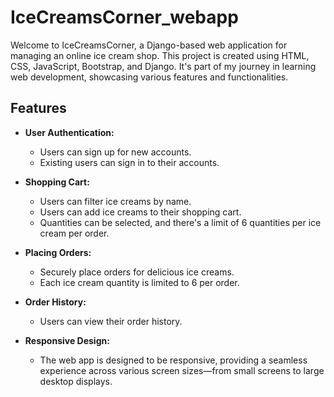 # IceCreamsCorner_webapp

Welcome to IceCreamsCorner, a Django-based web application for managing an online ice cream shop. This project is created using HTML, CSS, JavaScript, Bootstrap, and Django. It's part of my journey in learning web development, showcasing various features and functionalities.


## Features

- **User Authentication:**
  - Users can sign up for new accounts.
  - Existing users can sign in to their accounts.

- **Shopping Cart:**
  - Users can filter ice creams by name.
  - Users can add ice creams to their shopping cart.
  - Quantities can be selected, and there's a limit of 6 quantities per ice cream per order.

- **Placing Orders:**
  - Securely place orders for delicious ice creams.
  - Each ice cream quantity is limited to 6 per order.

- **Order History:**
  - Users can view their order history.

- **Responsive Design:**
  - The web app is designed to be responsive, providing a seamless experience across various screen sizes—from small screens to large desktop displays.

